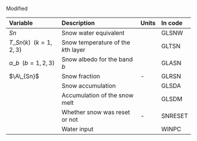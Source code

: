 <!-- @import "[TOC]" {cmd="toc" depthFrom=1 depthTo=6 orderedList=false} -->

Modified

| Variable | Description | Units | In code
|:---------|:------------|:------|:--------
| $Sn$                        | Snow water equivalent | | GLSNW
| $T\_{Sn(k)} \;\; (k=1,2,3)$ | Snow temperature of the $k$th layer | | GLTSN
| $\alpha\_b  \;\; (b=1,2,3)$ | Snow albedo for the band $b$ | | GLASN
| $\A\_{Sn}$                  | Snow fraction | - | GLRSN
|                             | Snow accumulation | | GLSDA
| | Accumulation of the snow melt | | GLSDM
| | Whether snow was reset or not | - | SNRESET
| | Water input | | WINPC |


